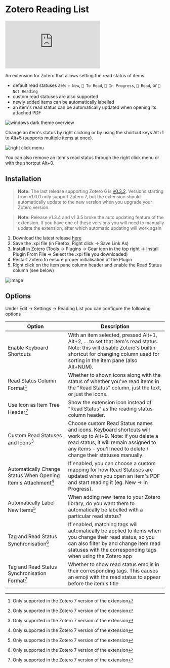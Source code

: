 # Zotero Reading List

![downloads](<https://img.shields.io/github/downloads/dominic-dallosto/zotero-reading-list/latest/zotero-reading-list.xpi?style=flat-square&label=Downloads%20(latest%20version)>)

An extension for Zotero that allows setting the read status of items.

-   default read statuses are: `⭐ New`, `📙 To Read`, `📖 In Progress`, `📗 Read`, or `📕 Not Reading`
-   custom read statuses are also supported
-   newly added items can be automatically labelled
-   an item's read status can be automatically updated when opening its attached PDF

![windows dark theme overview](https://github.com/Dominic-DallOsto/zotero-reading-list/assets/26859884/e35ef424-02cd-4bec-8866-3e1d30c9aadf)

Change an item's status by right clicking or by using the shortcut keys Alt+1 to Alt+5 (supports multiple items at once).

![right click menu](https://github.com/Dominic-DallOsto/zotero-reading-list/assets/26859884/10c46660-445d-4591-ad99-777fe58f788f)

You can also remove an item's read status through the right click menu or with the shortcut Alt+0.

## Installation

> **Note:** The last release supporting Zotero 6 is [v0.3.2](https://github.com/Dominic-DallOsto/zotero-reading-list/releases/tag/v0.3.2). Versions starting from v1.0.0 only support Zotero 7, but the extension should automatically update to the new version when you upgrade your Zotero version.

> **Note:** Release v1.3.4 and v1.3.5 broke the auto updating feature of the extension. If you have one of these versions you will need to manually update the extension, after which automatic updating will work again

1. Download the latest release [here](https://github.com/Dominic-DallOsto/zotero-reading-list/releases/latest)
2. Save the .xpi file (in Firefox, Right click -> Save Link As)
3. Install in Zotero (Tools -> Plugins -> Gear icon in the top right -> Install Plugin From File -> Select the .xpi file you downloaded)
4. Restart Zotero to ensure proper initialisation of the Plugin
5. Right click on the item pane column header and enable the Read Status column (see below)

![image](https://github.com/Dominic-DallOsto/zotero-reading-list/assets/26859884/e0dcc5b3-ffee-4120-96c8-81e6903d30b7)

## Options

Under Edit -> Settings -> Reading List you can configure the following options

| Option                                                         | Description                                                                                                                                                                                                            |
| -------------------------------------------------------------- | ---------------------------------------------------------------------------------------------------------------------------------------------------------------------------------------------------------------------- |
| Enable Keyboard Shortcuts                                      | With an item selected, pressed Alt+1, Alt+2, ... to set that item's read status. Note: this will disable Zotero's builtin shortcut for changing column used for sorting in the item pane (also Alt+NUM).               |
| Read Status Column Format[^1]                                  | Whether to shown icons along with the status of whether you've read items in the "Read Status" column, just the text, or just the icons.                                                                               |
| Use Icon as Item Tree Header[^1]                               | Show the extension icon instead of "Read Status" as the reading status column header.                                                                                                                                  |
| Custom Read Statuses and Icons[^1]                             | Choose custom Read Status names and icons. Keyboard shortcuts will work up to Alt+9. Note: if you delete a read status, it will remain assigned to any items - you'll need to delete / change their statuses manually. |
| Automatically Change Status When Opening Item's Attachment[^1] | If enabled, you can choose a custom mapping for how Read Statuses are updated when you open an item's PDF and start reading it (eg. New -> In Progress).                                                               |
| Automatically Label New Items[^1]                              | When adding new items to your Zotero library, do you want them to automatically be labelled with a particular read status?                                                                                             |
| Tag and Read Status Synchronisation[^1]                        | If enabled, matching tags will automatically be applied to items when you change their read status, so you can also filter by and change item read statuses with the corresponding tags when using the Zotero app      |
| Tag and Read Status Synchronisation Format[^1]                 | Whether to show read status emojis in their corresponding tags. This causes an emoji with the read status to appear before the item's title                                                                            |

[^1]: Only supported in the Zotero 7 version of the extension
